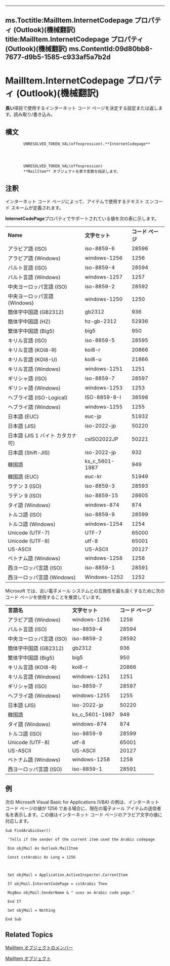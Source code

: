 

---
ms.Toctitle:MailItem.InternetCodepage プロパティ (Outlook)(機械翻訳)
title:MailItem.InternetCodepage プロパティ (Outlook)(機械翻訳)
ms.ContentId:09d80bb8-7677-d9b5-1585-c933af5a7b2d
---
# MailItem.InternetCodepage プロパティ (Outlook)(機械翻訳)




**長い**項目で使用するインターネット コード ページを決定する設定または返します。読み取り/書き込み。

## 構文

            UNRESOLVED_TOKEN_VAL(offexpression).**InternetCodepage**




            UNRESOLVED_TOKEN_VAL(offexpression)
            **MailItem** オブジェクトを表す変数を指定します。



## 注釈
インターネット コード ページによって、アイテムで使用するテキスト エンコード スキームが定義されます。



**InternetCodePage**プロパティでサポートされている値を次の表に示します。

||||
|---|---|---|
|**Name**|**文字セット**|**コード ページ**|
|アラビア語 (ISO)|iso-8859-6|28596|
|アラビア語 (Windows)|windows-1256|1256|
|バルト言語 (ISO)|iso-8859-4|28594|
|バルト言語 (Windows)|windows-1257|1257|
|中央ヨーロッパ言語 (ISO)|iso-8859-2|28592|
|中央ヨーロッパ言語 (Windows)|windows-1250|1250|
|簡体字中国語 (GB2312)|gb2312|936|
|簡体字中国語 (HZ)|hz-gb-2312|52936|
|繁体字中国語 (Big5)|big5|950|
|キリル言語 (ISO)|iso-8859-5|28595|
|キリル言語 (KOI8-R)|koi8-r|20866|
|キリル言語 (KOI8-U)|koi8-u|21866|
|キリル言語 (Windows)|windows-1251|1251|
|ギリシャ語 (ISO)|iso-8859-7|28597|
|ギリシャ語 (Windows)|windows-1253|1253|
|ヘブライ語 (ISO-Logical)|ISO-8859-8-I|38598|
|ヘブライ語 (Windows)|windows-1255|1255|
|日本語 (EUC)|euc-jp|51932|
|日本語 (JIS)|iso-2022-jp|50220|
|日本語 (JIS 1 バイト カタカナ可)|csISO2022JP|50221|
|日本語 (Shift-JIS)|iso-2022-jp|932|
|韓国語|ks_c_5601-1987|949|
|韓国語 (EUC)|euc-kr|51949|
|ラテン 3 (ISO)|iso-8859-3|28593|
|ラテン 9 (ISO)|iso-8859-15|28605|
|タイ語 (Windows)|windows-874|874|
|トルコ語 (ISO)|iso-8859-9|28599|
|トルコ語 (Windows)|windows-1254|1254|
|Unicode (UTF-7)|UTF-7|65000|
|Unicode (UTF-8)|utf-8|65001|
|US-ASCII|US-ASCII|20127|
|ベトナム語 (Windows)|windows-1258|1258|
|西ヨーロッパ言語 (ISO)|iso-8859-1|28591|
|西ヨーロッパ言語 (Windows)|Windows-1252|1252|



Microsoft では、古い電子メール システムとの互換性を最も良くするために次のコード ページを使用することを推奨しています。

||||
|---|---|---|
|**言語名**|**文字セット**|**コード ページ**|
|アラビア語 (Windows)|windows-1256|1256|
|バルト言語 (ISO)|iso-8859-4|28594|
|中央ヨーロッパ言語 (ISO)|iso-8859-2|28592|
|簡体字中国語 (GB2312)|gb2312|936|
|繁体字中国語 (Big5)|big5|950|
|キリル言語 (KOI8-R)|koi8-r|20866|
|キリル言語 (Windows)|windows-1251|1251|
|ギリシャ語 (ISO)|iso-8859-7|28597|
|ヘブライ語 (Windows)|windows-1255|1255|
|日本語 (JIS)|iso-2022-jp|50220|
|韓国語|ks_c_5601-1987|949|
|タイ語 (Windows)|windows-874|874|
|トルコ語 (ISO)|iso-8859-9|28599|
|Unicode (UTF-8)|utf-8|65001|
|US-ASCII|US-ASCII|20127|
|ベトナム語 (Windows)|windows-1258|1258|
|西ヨーロッパ言語 (ISO)|iso-8859-1|28591|



## 例
次の Microsoft Visual Basic for Applications (VBA) の例は、インターネット コード ページの値が 1256 である場合に、現在の電子メール アイテムの送信者名を表示します。この値はインターネット コード ページのアラビア文字の値に対応します。

```vba
Sub FindArabicUser() 
 
 'Tells if the sender of the current item used the Arabic codepage 
 
 Dim objMail As Outlook.MailItem 
 
 Const cstArabic As Long = 1256 
 
 
 
 Set objMail = Application.ActiveInspector.CurrentItem 
 
 If objMail.InternetCodePage = cstArabic Then 
 
 MsgBox objMail.SenderName & " uses an Arabic code page." 
 
 End If 
 
 Set objMail = Nothing 
 
End Sub
```




## Related Topics

[MailItem オブジェクトのメンバー](1094d7df-ee80-a4b0-5a21-db2979506e6b.md)

[MailItem オブジェクト](14197346-05d2-0250-fa4c-4a6b07daf25f.md)




